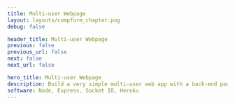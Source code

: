 ```yaml
---
title: Multi-user Webpage
layout: layouts/compform_chapter.pug
debug: false

header_title: Multi-user Webpage
previous: false
previous_url: false
next: false
next_url: false

hero_title: Multi-user Webpage
description: Build a very simple multi-user web app with a back-end powered by node.js and express and communication powered by socket.io.
software: Node, Express, Socket IO, Heroku
---
```

